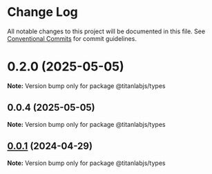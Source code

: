 # Change Log

All notable changes to this project will be documented in this file.
See [Conventional Commits](https://conventionalcommits.org) for commit guidelines.

# 0.2.0 (2025-05-05)

**Note:** Version bump only for package @titanlabjs/types

## 0.0.4 (2025-05-05)

**Note:** Version bump only for package @titanlabjs/types

## [0.0.1](https://github.com/cyberk-lab/titanlabjs/compare/@titanlabjs/types@0.0.9...@titanlabjs/types@0.0.1) (2024-04-29)

**Note:** Version bump only for package @titanlabjs/types
